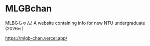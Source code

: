 # MLGBchan
MLBGちゃん! A website containing info for new NTU undergraduate (2026er)

https://mlgb-chan.vercel.app/
